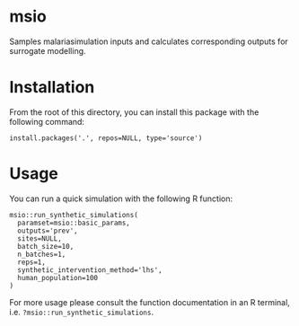 # msio

Samples malariasimulation inputs and calculates corresponding outputs for surrogate modelling.

# Installation

From the root of this directory, you can install this package with the following
command:

```
install.packages('.', repos=NULL, type='source')
```

# Usage

You can run a quick simulation with the following R function:

```
msio::run_synthetic_simulations(
  paramset=msio::basic_params,
  outputs='prev',
  sites=NULL,
  batch_size=10,
  n_batches=1,
  reps=1,
  synthetic_intervention_method='lhs',
  human_population=100
)
```

For more usage please consult the function documentation in an R terminal, i.e.
`?msio::run_synthetic_simulations`.
